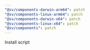 ```yaml
---
"@sv/components-darwin-arm64": patch
"@sv/components-linux-arm64": patch
"@sv/components-darwin-x64": patch
"@sv/components-linux-x64": patch
"@sv/components": patch
---
```


Install script
